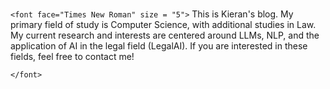 # 

`<font face="Times New Roman" size = "5">`
This is Kieran's blog. My primary field of study is Computer Science, with additional studies in Law. My current research and interests are centered around LLMs, NLP, and the application of AI in the legal field (LegalAI). If you are interested in these fields, feel free to contact me!


`</font>`

